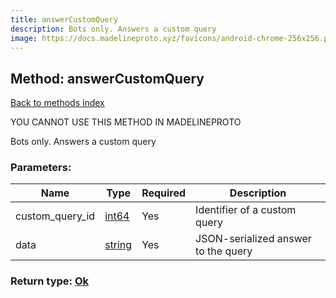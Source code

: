 ```yaml
---
title: answerCustomQuery
description: Bots only. Answers a custom query
image: https://docs.madelineproto.xyz/favicons/android-chrome-256x256.png
---
```

## Method: answerCustomQuery  
[Back to methods index](index.md)


YOU CANNOT USE THIS METHOD IN MADELINEPROTO


Bots only. Answers a custom query

### Parameters:

| Name     |    Type       | Required | Description |
|----------|---------------|----------|-------------|
|custom\_query\_id|[int64](../constructors/int64.md) | Yes|Identifier of a custom query|
|data|[string](../types/string.md) | Yes|JSON-serialized answer to the query|


### Return type: [Ok](../types/Ok.md)


